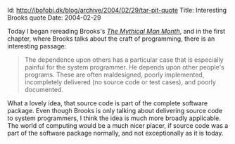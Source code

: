 Id: http://ibofobi.dk/blog/archive/2004/02/29/tar-pit-quote
Title: Interesting Brooks quote
Date: 2004-02-29

Today I began rereading Brooks's <i><a
href='http://www.aw-bc.com/catalog/academic/product/0,4096,0201835959,00.html'
title='Addison-Wesley page on The Mythical Man Month'>The Mythical Man
Month</a></i>, and in the first chapter, where Brooks talks about the
craft of programming, there is an interesting passage:

> The dependence upon others has a particular case that is especially
> painful for the system programmer. He depends upon other people's
> programs. These are often maldesigned, poorly implemented, incompletely
> delivered (no source code or test cases), and poorly documented.

What a lovely idea, that source code is part of the complete software
package. Even though Brooks is only talking about delivering source code
to system programmers, I think the idea is much more broadly applicable.
The world of computing would be a much nicer placer, if source code was
a part of the software package normally, and not exceptionally as it is
today.